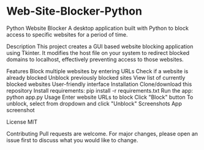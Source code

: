 # Web-Site-Blocker-Python
Python Website Blocker
A desktop application built with Python to block access to specific websites for a period of time.

Description
This project creates a GUI based website blocking application using Tkinter. It modifies the host file on your system to redirect blocked domains to localhost, effectively preventing access to those websites.

Features
Block multiple websites by entering URLs
Check if a website is already blocked
Unblock previously blocked sites
View list of currently blocked websites
User-friendly interface
Installation
Clone/download this repository
Install requirements: pip install -r requirements.txt
Run the app: python app.py
Usage
Enter website URLs to block
Click "Block" button
To unblock, select from dropdown and click "Unblock"
Screenshots
App screenshot

License
MIT

Contributing
Pull requests are welcome. For major changes, please open an issue first to discuss what you would like to change.

